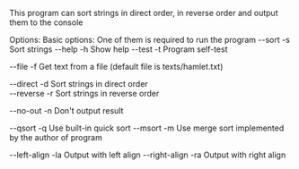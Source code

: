 This program can sort strings in direct order, in reverse order and output them to the console

Options:
Basic options:
    One of them is required to run the program
    --sort         -s  Sort strings
    --help         -h  Show help
    --test         -t  Program self-test

--file         -f  Get text from a file (default file is texts/hamlet.txt)

--direct       -d  Sort strings in direct order          
--reverse      -r  Sort strings in reverse order         

--no-out       -n  Don't output result

--qsort        -q  Use built-in quick sort
--msort        -m  Use merge sort implemented by the author of program

--left-align   -la Output with left align
--right-align  -ra Output with right align


